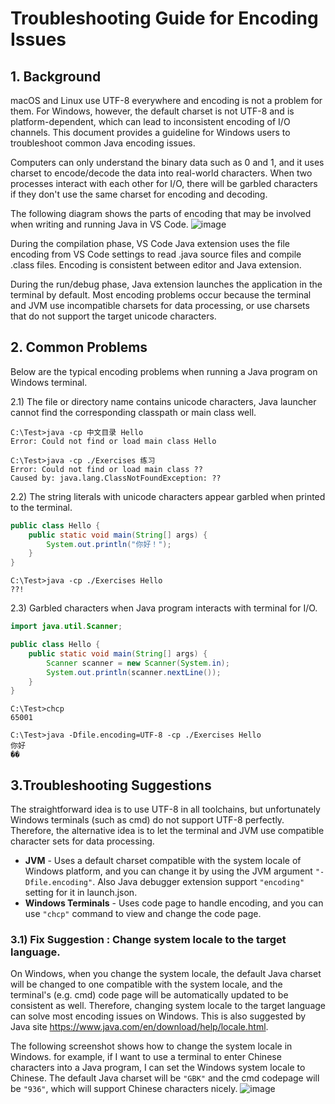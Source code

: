 # Troubleshooting Guide for Encoding Issues

## 1. Background
macOS and Linux use UTF-8 everywhere and encoding is not a problem for them. For Windows, however, the default charset is not UTF-8 and is platform-dependent, which can lead to inconsistent encoding of I/O channels. This document provides a guideline for Windows users to troubleshoot common Java encoding issues.

Computers can only understand the binary data such as 0 and 1, and it uses charset to encode/decode the data into real-world characters. When two processes interact with each other for I/O, there will be garbled characters if they don't use the same charset for encoding and decoding.

The following diagram shows the parts of encoding that may be involved when writing and running Java in VS Code.
![image](https://user-images.githubusercontent.com/14052197/140934909-20ce8482-d39c-4c8b-a92b-2878861a5b08.png)

During the compilation phase, VS Code Java extension uses the file encoding from VS Code settings to read .java source files and compile .class files. Encoding is consistent between editor and Java extension.

During the run/debug phase, Java extension launches the application in the terminal by default. Most encoding problems occur because the terminal and JVM use incompatible charsets for data processing, or use charsets that do not support the target unicode characters.

## 2. Common Problems
Below are the typical encoding problems when running a Java program on Windows terminal.

2.1) The file or directory name contains unicode characters, Java launcher cannot find the corresponding classpath or main class well.
```
C:\Test>java -cp 中文目录 Hello
Error: Could not find or load main class Hello
```

```
C:\Test>java -cp ./Exercises 练习
Error: Could not find or load main class ??
Caused by: java.lang.ClassNotFoundException: ??
```

2.2) The string literals with unicode characters appear garbled when printed to the terminal.
```java
public class Hello {
    public static void main(String[] args) {
        System.out.println("你好！");
    }
}
```

```
C:\Test>java -cp ./Exercises Hello
??!
```

2.3) Garbled characters when Java program interacts with terminal for I/O.

```java
import java.util.Scanner;

public class Hello {
    public static void main(String[] args) {
        Scanner scanner = new Scanner(System.in);
        System.out.println(scanner.nextLine());
    }
}
```

```
C:\Test>chcp
65001

C:\Test>java -Dfile.encoding=UTF-8 -cp ./Exercises Hello
你好
��
```

## 3.Troubleshooting Suggestions
The straightforward idea is to use UTF-8 in all toolchains, but unfortunately Windows terminals (such as cmd) do not support UTF-8 perfectly. Therefore, the alternative idea is to let the terminal and JVM use compatible character sets for data processing.

- <b>JVM</b> - Uses a default charset compatible with the system locale of Windows platform, and you can change it by using the JVM argument `"-Dfile.encoding"`. Also Java debugger extension support `"encoding"` setting for it in launch.json.
- <b>Windows Terminals</b> - Uses code page to handle encoding, and you can use `"chcp"` command to view and change the code page.

### 3.1) Fix Suggestion : Change system locale to the target language.

On Windows, when you change the system locale, the default Java charset will be changed to one compatible with the system locale, and the terminal's (e.g. cmd) code page will be automatically updated to be consistent as well. Therefore, changing system locale to the target language can solve most encoding issues on Windows. This is also suggested by Java site https://www.java.com/en/download/help/locale.html.

The following screenshot shows how to change the system locale in Windows. for example, if I want to use a terminal to enter Chinese characters into a Java program, I can set the Windows system locale to Chinese. The default Java charset will be `"GBK"` and the cmd codepage will be `"936"`, which will support Chinese characters nicely.
![image](https://user-images.githubusercontent.com/14052197/138408027-da71d3f4-7f64-4bfb-8b34-89d0605606f5.png)
